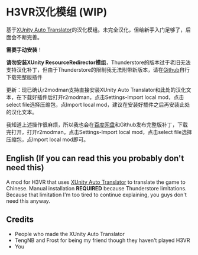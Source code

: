# H3VR汉化模组 (WIP)

基于[XUnity Auto Translator](https://github.com/bbepis/XUnity.AutoTranslator)的汉化模组。未完全汉化，但给新手入门足够了，后面会不断完善。

**需要手动安装**！

**请勿安装XUnity ResourceRedirector模组**，Thunderstore的版本过于老旧无法支持汉化补丁，但由于Thunderstore的限制我无法附带新版本，请在[Github](https://github.com/bbepis/XUnity.AutoTranslator)自行下载完整版插件

更新：现已确认r2modman支持直接安装XUnity Auto Translator和此处的汉化文本，在下载好插件后打开r2modman，点击Settings-Import local mod，点击select file选择压缩包，点Import local mod，建议在安装好插件之后再安装此处的汉化文本。

我知道上述操作很麻烦，所以我也会在[百度网盘](https://pan.baidu.com/s/1j_jNeXbjyXfTMtG5ExpTGA?pwd=n4ve)和Github发布完整版补丁，下载完打开，打开r2modman，点击Settings-Import local mod，点击select file选择压缩包，点Import local mod即可。

## English (If you can read this you probably don't need this)

A mod for H3VR that uses [XUnity Auto Translator](https://github.com/bbepis/XUnity.AutoTranslator) to translate the game to Chinese. Manual installation **REQUIRED** because Thunderstore limitations. Because that limitation I'm too tired to continue explaining, you guys don't need this anyway.

## Credits

- People who made the XUnity Auto Translator
- TengNB and Frost for being my friend though they haven't played H3VR
- You

